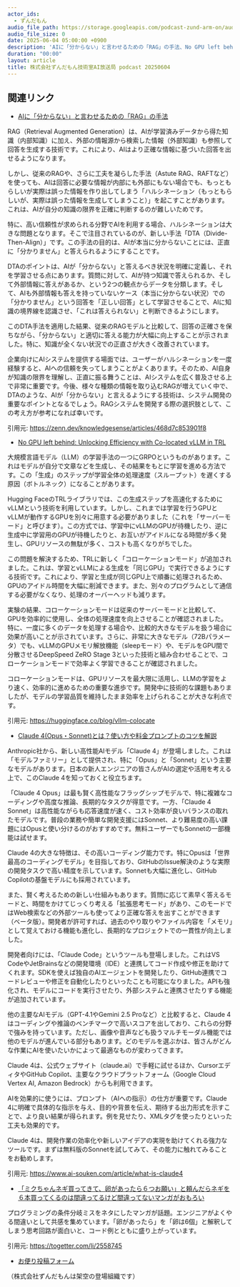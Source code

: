 ```yaml
---
actor_ids:
  - ずんだもん
audio_file_path: https://storage.googleapis.com/podcast-zund-arm-on/audio/株式会社ずんだもん技術室AI放送局_podcast_20250604.mp3
audio_file_size: 0
date: 2025-06-04 05:00:00 +0900
description: 'AIに「分からない」と言わせるための「RAG」の手法、No GPU left behind: Unlocking Efficiency with Co-located vLLM in TRL、Claude 4(Opus・Sonnet)とは？使い方や料金プロンプトのコツを解説、「ミクちゃんネギ買ってきて、卵があったら６つお願い」と頼んだらネギを６本買ってくるのは間違ってるけど間違ってないマンガがおもろい'
duration: "00:00"
layout: article
title: 株式会社ずんだもん技術室AI放送局 podcast 20250604
---
```


## 関連リンク


- [AIに「分からない」と言わせるための「RAG」の手法](https://zenn.dev/knowledgesense/articles/468d7c853901f8)  


RAG（Retrieval Augmented Generation）は、AIが学習済みデータから得た知識（内部知識）に加え、外部の情報源から検索した情報（外部知識）も参照して回答を生成する技術です。これにより、AIはより正確な情報に基づいた回答を出せるようになります。

しかし、従来のRAGや、さらに工夫を凝らした手法（Astute RAG、RAFTなど）を使っても、AIは回答に必要な情報が内部にも外部にもない場合でも、もっともらしいが実際は誤った情報を作り出してしまう「ハルシネーション（もっともらしいが、実際は誤った情報を生成してしまうこと）」を起こすことがあります。これは、AIが自分の知識の限界を正確に判断するのが難しいためです。

特に、高い信頼性が求められる分野でAIを利用する場合、ハルシネーションは大きな問題となります。そこで注目されているのが、新しい手法「DTA（Divide-Then-Align）」です。この手法の目的は、AIが本当に分からないことには、正直に「分かりません」と答えられるようにすることです。

DTAのポイントは、AIが「分からない」と答えるべき状況を明確に定義し、それを学習させる点にあります。質問に対して、AIが持つ知識で答えられるか、そして外部情報に答えがあるか、という2つの観点からデータを分類します。そして、AIも外部情報も答えを持っていないケース（本当に分からない状況）での「分かりません」という回答を「正しい回答」として学習させることで、AIに知識の境界線を認識させ、「これは答えられない」と判断できるようにします。

このDTA手法を適用した結果、従来のRAGモデルと比較して、回答の正確さを保ちながら、「分からない」と適切に答える能力が大幅に向上することが示されました。特に、知識が全くない状況での正直さが大きく改善されています。

企業向けにAIシステムを提供する場面では、ユーザーがハルシネーションを一度経験すると、AIへの信頼を失ってしまうことがよくあります。そのため、AI自身が知識の限界を理解し、正直に振る舞うことは、AIシステムを広く普及させる上で非常に重要です。今後、様々な種類の情報を取り込むRAGが増えていく中で、DTAのような、AIが「分からない」と言えるようにする技術は、システム開発の重要なポイントとなるでしょう。RAGシステムを開発する際の選択肢として、この考え方が参考になれば幸いです。

引用元: https://zenn.dev/knowledgesense/articles/468d7c853901f8


- [No GPU left behind: Unlocking Efficiency with Co-located vLLM in TRL](https://huggingface.co/blog/vllm-colocate)  


大規模言語モデル（LLM）の学習手法の一つにGRPOというものがあります。これはモデルが自分で文章などを生成し、その結果をもとに学習を進める方法です。この「生成」のステップが学習全体の処理速度（スループット）を遅くする原因（ボトルネック）になることがあります。

Hugging FaceのTRLライブラリでは、この生成ステップを高速化するためにvLLMという技術を利用しています。しかし、これまでは学習を行うGPUとvLLMが動作するGPUを別々に用意する必要がありました（これを「サーバーモード」と呼びます）。この方式では、学習中にvLLMのGPUが待機したり、逆に生成中に学習用のGPUが待機したりと、お互いがアイドルになる時間が多く発生し、GPUリソースの無駄が多く、コストも高くなりがちでした。

この問題を解決するため、TRLに新しく「コローケーションモード」が追加されました。これは、学習とvLLMによる生成を「同じGPU」で実行できるようにする技術です。これにより、学習と生成が同じGPU上で順番に処理されるため、GPUのアイドル時間を大幅に削減できます。また、別々のプログラムとして通信する必要がなくなり、処理のオーバーヘッドも減ります。

実験の結果、コローケーションモードは従来のサーバーモードと比較して、GPUを効率的に使用し、全体の処理速度を向上させることが確認されました。特に、一度に多くのデータを処理する場合や、比較的大きなモデルを扱う場合に効果が高いことが示されています。さらに、非常に大きなモデル（72Bパラメータ）でも、vLLMのGPUメモリ解放機能（sleepモード）や、モデルをGPU間で分散させるDeepSpeed ZeRO Stage 3といった技術と組み合わせることで、コローケーションモードで効率よく学習できることが確認されました。

コローケーションモードは、GPUリソースを最大限に活用し、LLMの学習をより速く、効率的に進めるための重要な進歩です。開発中に技術的な課題もありましたが、モデルの学習品質を維持したまま効率を上げられることが大きな利点です。

引用元: https://huggingface.co/blog/vllm-colocate


- [Claude 4(Opus・Sonnet)とは？使い方や料金プロンプトのコツを解説](https://www.ai-souken.com/article/what-is-claude4)  


Anthropic社から、新しい高性能AIモデル「Claude 4」が登場しました。これは「モデルファミリー」として提供され、特に「Opus」と「Sonnet」という主要なモデルがあります。日本の新人エンジニアの皆さんがAIの選定や活用を考える上で、このClaude 4を知っておくと役立ちます。

「Claude 4 Opus」は最も賢く高性能なフラッグシップモデルで、特に複雑なコーディングや高度な推論、長期的なタスクが得意です。一方、「Claude 4 Sonnet」は高性能ながらも応答速度が速く、コスト効率が良いバランスの取れたモデルです。普段の業務や簡単な開発支援にはSonnet、より難易度の高い課題にはOpusと使い分けるのがおすすめです。無料ユーザーでもSonnetの一部機能は試せます。

Claude 4の大きな特徴は、その高いコーディング能力です。特にOpusは「世界最高のコーディングモデル」を目指しており、GitHubのIssue解決のような実際の開発タスクで高い精度を示しています。Sonnetも大幅に進化し、GitHub Copilotの基盤モデルにも採用されています。

また、賢く考えるための新しい仕組みもあります。質問に応じて素早く答えるモードと、時間をかけてじっくり考える「拡張思考モード」があり、このモードではWeb検索などの外部ツールも使ってより正確な答えを出すことができます（ベータ版）。開発者が許可すれば、過去のやり取りやファイル内容を「メモリ」として覚えておける機能も進化し、長期的なプロジェクトでの一貫性が向上しました。

開発者向けには、「Claude Code」というツールも登場しました。これはVS CodeやJetBrainsなどの開発環境（IDE）と連携してコード作成や修正を助けてくれます。SDKを使えば独自のAIエージェントを開発したり、GitHub連携でコードレビューや修正を自動化したりといったことも可能になりました。APIも強化され、モデルにコードを実行させたり、外部システムと連携させたりする機能が追加されています。

他の主要なAIモデル（GPT-4.1やGemini 2.5 Proなど）と比較すると、Claude 4はコーディングや推論のベンチマークで高いスコアを出しており、これらの分野で強みを持っています。ただし、画像や音声なども扱うマルチモーダル機能では他のモデルが進んでいる部分もあります。どのモデルを選ぶかは、皆さんがどんな作業にAIを使いたいかによって最適なものが変わってきます。

Claude 4は、公式ウェブサイト（claude.ai）で手軽に試せるほか、CursorエディタやGitHub Copilot、主要なクラウドプラットフォーム（Google Cloud Vertex AI, Amazon Bedrock）からも利用できます。

AIを効果的に使うには、プロンプト（AIへの指示）の仕方が重要です。Claude 4に明確で具体的な指示を与え、目的や背景を伝え、期待する出力形式を示すことで、より良い結果が得られます。例を見せたり、XMLタグを使ったりといった工夫も効果的です。

Claude 4は、開発作業の効率化や新しいアイデアの実現を助けてくれる強力なツールです。まずは無料版のSonnetを試してみて、その能力に触れてみることをお勧めします。

引用元: https://www.ai-souken.com/article/what-is-claude4


- [「ミクちゃんネギ買ってきて、卵があったら６つお願い」と頼んだらネギを６本買ってくるのは間違ってるけど間違ってないマンガがおもろい](https://togetter.com/li/2558745)  

 プログラミングの条件分岐ミスをネタにしたマンガが話題。エンジニアがよくやる間違いとして共感を集めています。「卵があったら」を「卵は6個」と解釈してしまう思考回路が面白いと、コード例とともに盛り上がっています。


引用元: https://togetter.com/li/2558745



- [お便り投稿フォーム](https://forms.gle/ffg4JTfqdiqK62qf9)

（株式会社ずんだもんは架空の登場組織です）
